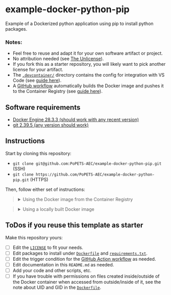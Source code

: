 # example-docker-python-pip

Example of a Dockerized python application using pip to install python packages.

### Notes:
- Feel free to reuse and adapt it for your own software artifact or project.
- No attribution needed (see [The Unlicense](LICENSE)).
- If you fork this as a starter repository, you will likely want to pick another
  license for your artifact.
- The [`.devcontainer/`](.devcontainer/) directory contains the config for
 integration with VS Code (see [guide
here](https://github.com/PoPETS-AEC/examples-and-other-resources/blob/main/resources/vs-code-docker-integration.md)).
- A [GitHub workflow](.github/workflows/build-push-docker-image.yaml)
  automatically builds the Docker image and pushes it to the Container Registry
(see [guide
here](https://github.com/PoPETS-AEC/examples-and-other-resources/blob/main/resources/github-workflow-docker-image.md)).

## Software requirements
- [Docker Engine 28.3.3 (should work with any recent version)](https://docs.docker.com/engine/install/)
- [git 2.39.5 (any version should work)](https://git-scm.com/downloads)

## Instructions

Start by cloning this repository:
- `git clone git@github.com:PoPETS-AEC/example-docker-python-pip.git` (SSH)
- `git clone https://github.com/PoPETS-AEC/example-docker-python-pip.git` (HTTPS)

Then, follow either set of instructions:

> <details><summary>Using the Docker image from the Container Registry</summary>
>
> This [GitHub workflow](.github/workflows/build-push-docker-image.yaml)
> automatically builds and pushes the Docker image to GitHub's Container Registry
> when the `Dockerfile` or the `requirements.txt` files are modified.
>
> 1. Pull the Docker image:
> ```bash
> docker pull ghcr.io/popets-aec/example-docker-python-pip:main
> ```
> 2. Launch the Docker container:
> ```bash
> docker run --rm -it -v ${PWD}:/workspaces/example-docker-python-pip \
>     -w /workspaces/example-docker-python-pip \
>     --entrypoint bash ghcr.io/popets-aec/example-docker-python-pip:main
> ```
> 3. Execute the example script:
> ```bash
> ./test.sh
> ```
> </details>


> <details><summary>Using a locally built Docker image</summary>
>
> 1. Build the Docker image:
> ```bash
> docker build -t example-docker-python-pip:main .
> ```
> 2. Launch the Docker container:
> ```bash
> docker run --rm -it -v ${PWD}:/workspaces/example-docker-python-pip \
>     -w /workspaces/example-docker-python-pip \
>     --entrypoint bash example-docker-python-pip:main
> ```
> 3. Execute the example script:
> ```bash
> ./test.sh
> ```
> </details>

## ToDos if you reuse this template as starter

Make this repository yours:

- [ ] Edit the [`LICENSE`](./LICENSE) to fit your needs.
- [ ] Edit packages to install under [`Dockerfile`](./Dockerfile) and
  [`requirements.txt`](./requirements.txt).
- [ ] Edit the trigger condition for the [GitHub Action
  workflow](./github/workflows/build-push-docker-image.yaml) as needed.
- [ ] Edit documentation in this `README.md` as needed.
- [ ] Add your code and other scripts, etc.
- [ ] If you have trouble with permissions on files created inside/outside of
  the Docker container when accessed from outside/inside of it, see the note
  about UID and GID in the [`Dockerfile`](./Dockerfile).